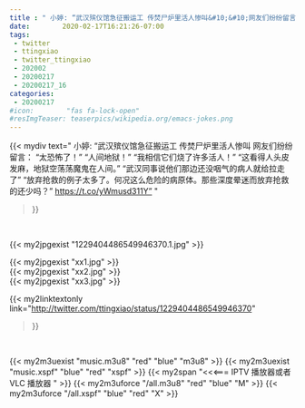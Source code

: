 ```yaml
---
title : " 小婷: “武汉殡仪馆急征搬运工 传焚尸炉里活人惨叫&#10;&#10;网友们纷纷留言：&#10;“太恐怖了！”&#10;“人间地狱！”&#10;&#10;“我相信它们烧了许多活人！”&#10;“这看得人头皮发麻，地狱空荡荡魔鬼在人间。”&#10;&#10;“武汉同事说他们那边还没咽气的病人就给拉走了”&#10;“放弃抢救的例子太多了。何况这么危险的病原体。那些深度晕迷而放弃抢救的还少吗？” https://t.co/yWmusd311Y”  "
date:        2020-02-17T16:21:26-07:00
tags:
 - twitter
 - ttingxiao
 - twitter_ttingxiao
 - 202002
 - 20200217
 - 20200217_16
categories:
 - 20200217
#icon:        "fas fa-lock-open"
#resImgTeaser: teaserpics/wikipedia.org/emacs-jokes.png
---
```


{{< mydiv text=" 小婷: “武汉殡仪馆急征搬运工 传焚尸炉里活人惨叫&#10;&#10;网友们纷纷留言：&#10;“太恐怖了！”&#10;“人间地狱！”&#10;&#10;“我相信它们烧了许多活人！”&#10;“这看得人头皮发麻，地狱空荡荡魔鬼在人间。”&#10;&#10;“武汉同事说他们那边还没咽气的病人就给拉走了”&#10;“放弃抢救的例子太多了。何况这么危险的病原体。那些深度晕迷而放弃抢救的还少吗？” https://t.co/yWmusd311Y”  "
>}}
<br>


 {{< my2jpgexist "1229404486549946370.1.jpg" >}}<br> 

{{< my2jpgexist "xx1.jpg" >}}<br>
{{< my2jpgexist "xx2.jpg" >}}<br>
{{< my2jpgexist "xx3.jpg" >}}<br>


{{< my2linktextonly link="http://twitter.com/ttingxiao/status/1229404486549946370"
>}}


<br>

{{< my2m3uexist "music.m3u8" "red"  "blue" "m3u8" >}} {{< my2m3uexist "music.xspf" "blue" "red"  "xspf" >}} {{< my2span "<<<=== IPTV 播放器或者 VLC 播放器 " >}} {{< my2m3uforce "/all.m3u8" "red"  "blue" "M" >}} {{< my2m3uforce "/all.xspf" "blue" "red"  "X" >}} 
